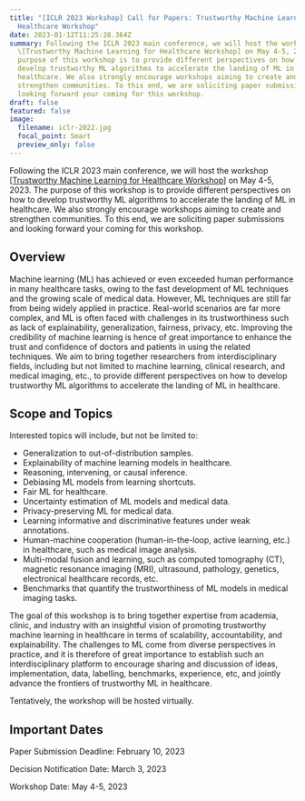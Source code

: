 ```yaml
---
title: "[ICLR 2023 Workshop] Call for Papers: Trustworthy Machine Learning for
  Healthcare Workshop"
date: 2023-01-12T11:25:28.364Z
summary: Following the ICLR 2023 main conference, we will host the workshop
  \[Trustworthy Machine Learning for Healthcare Workshop] on May 4-5, 2023. The
  purpose of this workshop is to provide different perspectives on how to
  develop trustworthy ML algorithms to accelerate the landing of ML in
  healthcare. We also strongly encourage workshops aiming to create and
  strengthen communities. To this end, we are soliciting paper submissions and
  looking forward your coming for this workshop.
draft: false
featured: false
image:
  filename: iclr-2022.jpg
  focal_point: Smart
  preview_only: false
---
```

<!--StartFragment-->

Following the ICLR 2023 main conference, we will host the workshop [[Trustworthy Machine Learning for Healthcare Workshop](https://sites.google.com/view/tml4h2023/home?authuser=0)] on May 4-5, 2023. The purpose of this workshop is to provide different perspectives on how to develop trustworthy ML algorithms to accelerate the landing of ML in healthcare. We also strongly encourage workshops aiming to create and strengthen communities. To this end, we are soliciting paper submissions and looking forward your coming for this workshop.

<!--EndFragment-->

<!--StartFragment-->

## **Overview**

Machine learning (ML) has achieved or even exceeded human performance in many healthcare tasks, owing to the fast development of ML techniques and the growing scale of medical data. However, ML techniques are still far from being widely applied in practice. Real-world scenarios are far more complex, and ML is often faced with challenges in its trustworthiness such as lack of explainability, generalization, fairness, privacy, etc. Improving the credibility of machine learning is hence of great importance to enhance the trust and confidence of doctors and patients in using the related techniques. We aim to bring together researchers from interdisciplinary fields, including but not limited to machine learning, clinical research, and medical imaging, etc., to provide different perspectives on how to develop trustworthy ML algorithms to accelerate the landing of ML in healthcare.

<!--EndFragment-->

<!--StartFragment-->

## **Scope and Topics**

Interested topics will include, but not be limited to:

* Generalization to out-of-distribution samples.
* Explainability of machine learning models in healthcare.
* Reasoning, intervening, or causal inference.
* Debiasing ML models from learning shortcuts.
* Fair ML for healthcare.
* Uncertainty estimation of ML models and medical data.
* Privacy-preserving ML for medical data.
* Learning informative and discriminative features under weak annotations.
* Human-machine cooperation (human-in-the-loop, active learning, etc.) in healthcare, such as medical image analysis.
* Multi-modal fusion and learning, such as computed tomography (CT), magnetic resonance imaging (MRI), ultrasound, pathology, genetics, electronical healthcare records, etc.
* Benchmarks that quantify the trustworthiness of ML models in medical imaging tasks.

The goal of this workshop is to bring together expertise from academia, clinic, and industry with an insightful vision of promoting trustworthy machine learning in healthcare in terms of scalability, accountability, and explainability. The challenges to ML come from diverse perspectives in practice, and it is therefore of great importance to establish such an interdisciplinary platform to encourage sharing and discussion of ideas, implementation, data, labelling, benchmarks, experience, etc, and jointly advance the frontiers of trustworthy ML in healthcare.

Tentatively, the workshop will be hosted virtually.

<!--EndFragment-->

<!--StartFragment-->

## **Important Dates**

Paper Submission Deadline: February 10, 2023

Decision Notification Date: March 3, 2023

Workshop Date: May 4-5, 2023

<!--EndFragment-->